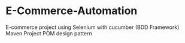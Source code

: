# E-Commerce-Automation
E-commerce project using Selenium with cucumber (BDD Framework)
Maven Project
POM design pattern
